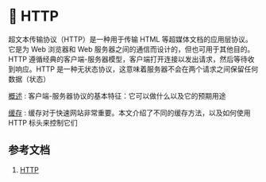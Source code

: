 # 📄 HTTP

超文本传输协议（HTTP）是一种用于传输 HTML
等超媒体文档的应用层协议。它是为 Web
浏览器和 Web 服务器之间的通信而设计的，但也可用于其他目的。HTTP
遵循经典的客户端-服务器模型，客户端打开连接以发出请求，然后等待收到响应。HTTP
是一种无状态协议，这意味着服务器不会在两个请求之间保留任何数据（状态）

[概述](overview.md)
: 客户端-服务器协议的基本特征：它可以做什么以及它的预期用途

[缓存](caching.md)
: 缓存对于快速网站非常重要。本文介绍了不同的缓存方法，以及如何使用 HTTP 标头来控制它们

## 参考文档

1. [HTTP](https://developer.mozilla.org/en-US/docs/Web/HTTP)
